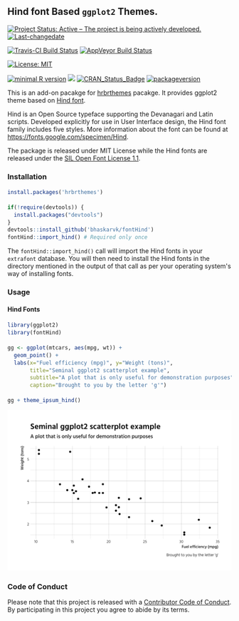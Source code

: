 
Hind font Based `ggplot2` Themes.
---------------------------------

[![Project Status: Active – The project is being actively developed.](http://www.repostatus.org/badges/latest/active.svg)](http://www.repostatus.org/#active) [![Last-changedate](https://img.shields.io/badge/last%20change-2017--02--26-green.svg)](/commits/master)

[![Travis-CI Build Status](https://travis-ci.org/bhaskarvk/fontHind.svg?branch=master)](https://travis-ci.org/bhaskarvk/fontHind) [![AppVeyor Build Status](https://ci.appveyor.com/api/projects/status/github/bhaskarvk/fontHind?branch=master&svg=true)](https://ci.appveyor.com/project/bhaskarvk/fontHind)

[![License: MIT](https://img.shields.io/badge/License-MIT-yellow.svg)](https://opensource.org/licenses/MIT)

[![minimal R version](https://img.shields.io/badge/R%3E%3D-3.0.0-6666ff.svg)](https://cran.r-project.org/) [![](http://cranlogs.r-pkg.org/badges/grand-total/fontHind)](http://cran.rstudio.com/web/packages/fontHind/index.html) [![CRAN\_Status\_Badge](http://www.r-pkg.org/badges/version/fontHind)](https://cran.r-project.org/package=fontHind) [![packageversion](https://img.shields.io/badge/Package%20version-0.1.1-orange.svg?style=flat-square)](commits/master)

This is an add-on pacakge for [hrbrthemes](https://github.com/hrbrmstr/hrbrthemes) pacakge. It provides ggplot2 theme based on [Hind font](https://fonts.google.com/specimen/Hind).

Hind is an Open Source typeface supporting the Devanagari and Latin scripts. Developed explicitly for use in User Interface design, the Hind font family includes five styles. More information about the font can be found at <https://fonts.google.com/specimen/Hind>.

The package is released under MIT License while the Hind fonts are released under the [SIL Open Font License 1.1](http://scripts.sil.org/cms/scripts/page.php?site_id=nrsi&id=OFL).

### Installation

``` r
install.packages('hrbrthemes')

if(!require(devtools)) {
  install.packages("devtools")
}
devtools::install_github('bhaskarvk/fontHind')
fontHind::import_hind() # Required only once
```

The `fontHind::import_hind()` call will import the Hind fonts in your `extrafont` database. You will then need to install the Hind fonts in the directory mentioned in the output of that call as per your operating system's way of installing fonts.

### Usage

#### Hind Fonts

``` r
library(ggplot2)
library(fontHind)

gg <- ggplot(mtcars, aes(mpg, wt)) +
  geom_point() +
  labs(x="Fuel efficiency (mpg)", y="Weight (tons)",
       title="Seminal ggplot2 scatterplot example",
       subtitle="A plot that is only useful for demonstration purposes",
       caption="Brought to you by the letter 'g'")

gg + theme_ipsum_hind()
```

<img src="README_figs/README-eg1-1.png" width="672" />

### Code of Conduct

Please note that this project is released with a [Contributor Code of Conduct](CONDUCT.md). By participating in this project you agree to abide by its terms.
